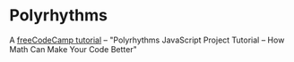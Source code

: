 # Polyrhythms

A [freeCodeCamp tutorial](https://www.youtube.com/watch?v=eX-ODcr3XJg) – "Polyrhythms JavaScript Project Tutorial – How Math Can Make Your Code Better"